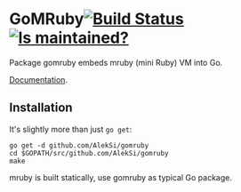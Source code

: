 GoMRuby[![Build Status](https://secure.travis-ci.org/AlekSi/gomruby.png)](https://travis-ci.org/AlekSi/gomruby) [![Is maintained?](http://stillmaintained.com/AlekSi/gomruby.png)](http://stillmaintained.com/AlekSi/gomruby)
=======

Package gomruby embeds mruby (mini Ruby) VM into Go.

[Documentation](http://godoc.org/github.com/AlekSi/gomruby).

Installation
------------
It's slightly more than just `go get`:

    go get -d github.com/AlekSi/gomruby
    cd $GOPATH/src/github.com/AlekSi/gomruby
    make

mruby is built statically, use gomruby as typical Go package.
